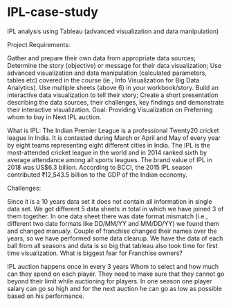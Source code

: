 # IPL-case-study
IPL analysis using Tableau (advanced visualization and data manipulation)

Project Requirements:

Gather and prepare their own data from appropriate data sources;
Determine the story (objective) or message for their data visualization;
Use advanced visualization and data manipulation (calculated parameters, tables etc) covered in the course (ie., Info Visualization for Big Data Analytics).
Use multiple sheets (above 6) in your workbook/story.
Build an interactive data visualization to tell their story;
Create a short presentation describing the data sources, their challenges, key findings and demonstrate their interactive visualization.
Goal: Providing Visualization on Preferring whom to buy in Next IPL auction.

What is IPL: The Indian Premier League is a professional Twenty20 cricket league in India. It is contested during March or April and May of every year by eight teams representing eight different cities in India. The IPL is the most-attended cricket league in the world and in 2014 ranked sixth by average attendance among all sports leagues. The brand value of IPL in 2018 was US$6.3 billion. According to BCCI, the 2015 IPL season contributed ₹12,543.5 billion to the GDP of the Indian economy.

Challenges:

Since it is a 10 years data set it does not contain all information in single data set. We got different 5 data sheets in total in which we have joined 3 of them together.
In one data sheet there was date format mismatch (i.e., different two date formats like DD/MM/YY and MM/DD/YY) we found them and changed manualy.
Couple of franchise changed their names over the years, so we have performed some data cleanup.
We have the data of each ball from all seasons and data is so big that tableau also took time for first time visualization.
What is biggest fear for Franchise owners?

IPL auction happens once in every 3 years
Whom to select and how much can they spend on each player.
They need to make sure that they cannot go beyond their limit while auctioning for players.
In one season one player salary can go so high and for the next auction he can go as low as possible based on his performance.
